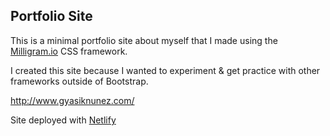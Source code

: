 ## Portfolio Site

This is a minimal portfolio site about myself that I made using the [Milligram.io](https://milligram.io/) CSS framework.

I created this site because I wanted to experiment & get practice with other frameworks outside of Bootstrap.

http://www.gyasiknunez.com/

Site deployed with [Netlify](https://www.netlify.com/)
